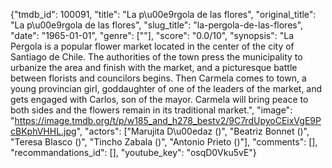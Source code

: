 {"tmdb_id": 100091, "title": "La p\u00e9rgola de las flores", "original_title": "La p\u00e9rgola de las flores", "slug_title": "la-pergola-de-las-flores", "date": "1965-01-01", "genre": [""], "score": "0.0/10", "synopsis": "La Pergola is a popular flower market located in the center of the city of Santiago de Chile. The authorities of the town press the municipality to urbanize the area and finish with the market, and a picturesque battle between florists and councilors begins. Then Carmela comes to town, a young provincian girl, goddaughter of one of the leaders of the market, and gets engaged with Carlos, son of the mayor. Carmela will bring peace to both sides and the flowers remain in its traditional market.", "image": "https://image.tmdb.org/t/p/w185_and_h278_bestv2/9C7rdUpyoCEixVgE9PcBKphVHHL.jpg", "actors": ["Marujita D\u00edaz ()", "Beatriz Bonnet ()", "Teresa Blasco ()", "Tincho Zabala ()", "Antonio Prieto ()"], "comments": [], "recommandations_id": [], "youtube_key": "osqD0Vku5vE"}
